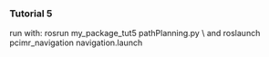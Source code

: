 ### Tutorial 5
run with: rosrun my_package_tut5 pathPlanning.py \\
and roslaunch pcimr_navigation navigation.launch
 